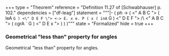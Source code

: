 +++
type = "Theorem"
reference = "Definition 11.27 of [Schwabhauser] p. 102."
dependencies = ["df-leag"]
statement = """|- ( ph -> ( <\" A B C \"> ( leA ` G ) <\" D E F \">
      <-> E. x e. P ( x ( inA ` G ) <\" D E F \">
        /\\ <\" A B C \"> ( cgrA ` G ) <\" D E x \"> ) ) )"""
state = "Formalized"
hide = true
+++
### Geometrical "less than" property for angles

Geometrical "less than" property for angles.  

